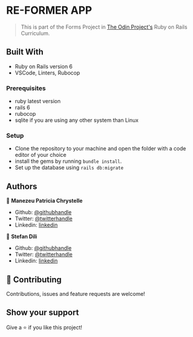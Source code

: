 # RE-FORMER APP

> This is part of the Forms Project in [The Odin Project's](https://www.theodinproject.com) Ruby on Rails Curriculum.


## Built With

- Ruby on Rails version 6
- VSCode, Linters, Rubocop

### Prerequisites

- ruby latest version
- rails 6
- rubocop
- sqlite if you are using any other system than Linux

### Setup

- Clone the repository to your machine and open the folder with a code editor of your choice
- install the gems by running `bundle install`.
- Set up the database using `rails db:migrate`

## Authors

👤 **Manezeu Patricia Chrystelle**

- Github: [@githubhandle](https://github.com/patriciachrysy)
- Twitter: [@twitterhandle](https://twitter.com/ManezeuP)
- Linkedin: [linkedin](https://www.linkedin.com/in/manezeu-patricia-chrystelle-095072118/)

👤 **Stefan Dili**

- Github: [@githubhandle](https://github.com/dili021)
- Twitter: [@twitterhandle](https://twitter.com/DiliStefan)
- Linkedin: [linkedin](https://www.linkedin.com/in/stefan-dili/)

## 🤝 Contributing

Contributions, issues and feature requests are welcome!

## Show your support

Give a ⭐️ if you like this project!

